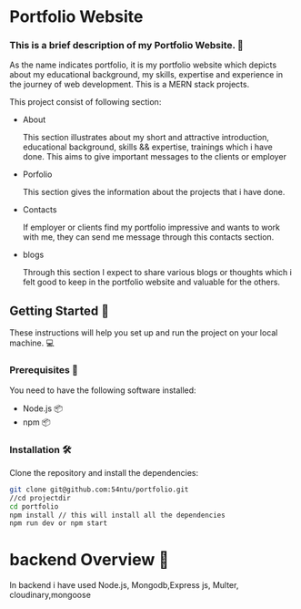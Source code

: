 # Portfolio Website
<h3>This is a brief description of my Portfolio Website. 🚀</h3>
<p>As the name indicates portfolio, it is my portfolio website which depicts about my educational background, my skills, expertise and experience in the journey of web development. This is a MERN stack projects.</p>
<p>This project consist of following section: </p>
<ul>
  <li>About <p>This section illustrates about my short and attractive introduction, educational background, skills && expertise, trainings which i have done. This aims to give important messages to the clients or employer</p></li>
  <li>Porfolio <p>This section gives the information about the projects that i have done. </p></li>
  <li>Contacts <p>If employer or clients find my portfolio impressive and wants to work with me, they can send me message through this contacts section.  </p></li>
  <li>blogs <p>Through this section I expect to share various blogs or thoughts which i felt good to keep in the portfolio website and valuable for the others. </p></li>  
</ul>

## Getting Started :tada:
These instructions will help you set up and run the project on your local machine. :computer:
### Prerequisites :memo:
You need to have the following software installed:
- Node.js :package:
- npm :package:


### Installation :hammer_and_wrench:
Clone the repository and install the dependencies:

```bash
git clone git@github.com:54ntu/portfolio.git
//cd projectdir
cd portfolio
npm install // this will install all the dependencies
npm run dev or npm start

```

# backend Overview 🧐
<p>In backend i have used Node.js, Mongodb,Express js, Multer, cloudinary,mongoose </p>


